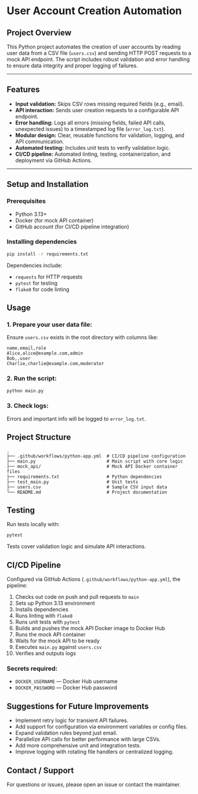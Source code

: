 # User Account Creation Automation

## Project Overview
This Python project automates the creation of user accounts by reading user data from a CSV file (`users.csv`) and sending HTTP POST requests to a mock API endpoint. The script includes robust validation and error handling to ensure data integrity and proper logging of failures.

---

## Features
- **Input validation:** Skips CSV rows missing required fields (e.g., email).
- **API interaction:** Sends user creation requests to a configurable API endpoint.
- **Error handling:** Logs all errors (missing fields, failed API calls, unexpected issues) to a timestamped log file (`error_log.txt`).
- **Modular design:** Clear, reusable functions for validation, logging, and API communication.
- **Automated testing:** Includes unit tests to verify validation logic.
- **CI/CD pipeline:** Automated linting, testing, containerization, and deployment via GitHub Actions.

---

## Setup and Installation

### Prerequisites
- Python 3.13+
- Docker (for mock API container)
- GitHub account (for CI/CD pipeline integration)

### Installing dependencies
```bash
pip install -r requirements.txt
```

Dependencies include:
- `requests` for HTTP requests
- `pytest` for testing
- `flake8` for code linting

## Usage

### 1. Prepare your user data file:
Ensure `users.csv` exists in the root directory with columns like:
```csv
name,email,role
Alice,alice@example.com,admin
Bob,,user
Charlie,charlie@example.com,moderator
```

### 2. Run the script:
```bash
python main.py
```

### 3. Check logs:
Errors and important info will be logged to `error_log.txt`.

## Project Structure
```
.
├── .github/workflows/python-app.yml  # CI/CD pipeline configuration
├── main.py                           # Main script with core logic
├── mock_api/                         # Mock API Docker container files
├── requirements.txt                  # Python dependencies
├── test_main.py                      # Unit tests
├── users.csv                         # Sample CSV input data
└── README.md                         # Project documentation
```

## Testing
Run tests locally with:
```bash
pytest
```

Tests cover validation logic and simulate API interactions.

## CI/CD Pipeline
Configured via GitHub Actions (`.github/workflows/python-app.yml`), the pipeline:

1. Checks out code on push and pull requests to `main`
2. Sets up Python 3.13 environment
3. Installs dependencies
4. Runs linting with `flake8`
5. Runs unit tests with `pytest`
6. Builds and pushes the mock API Docker image to Docker Hub
7. Runs the mock API container
8. Waits for the mock API to be ready
9. Executes `main.py` against `users.csv`
10. Verifies and outputs logs

### Secrets required:
- `DOCKER_USERNAME` — Docker Hub username
- `DOCKER_PASSWORD` — Docker Hub password

## Suggestions for Future Improvements
- Implement retry logic for transient API failures.
- Add support for configuration via environment variables or config files.
- Expand validation rules beyond just email.
- Parallelize API calls for better performance with large CSVs.
- Add more comprehensive unit and integration tests.
- Improve logging with rotating file handlers or centralized logging.

## Contact / Support
For questions or issues, please open an issue or contact the maintainer.

